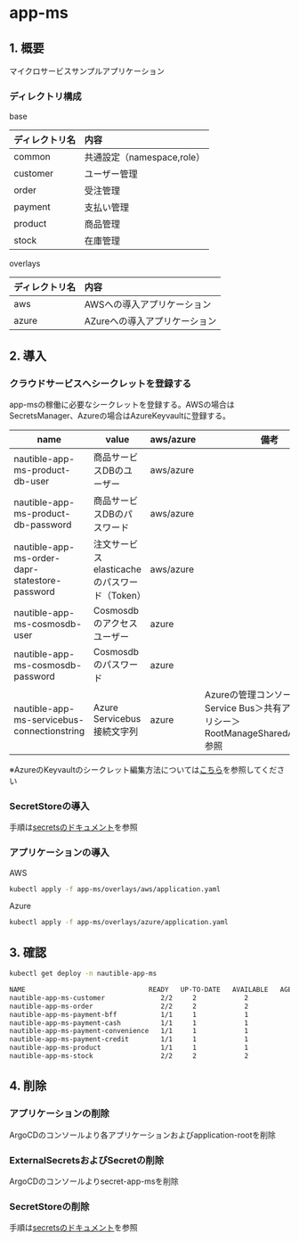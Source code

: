 # app-ms

## 1. 概要

マイクロサービスサンプルアプリケーション

### ディレクトリ構成

base

|ディレクトリ名|内容|
|:--|:--|
|common|共通設定（namespace,role）|
|customer|ユーザー管理|
|order|受注管理|
|payment|支払い管理|
|product|商品管理|
|stock|在庫管理|

overlays

|ディレクトリ名|内容|
|:--|:--|
|aws|AWSへの導入アプリケーション|
|azure|AZureへの導入アプリケーション|

## 2. 導入

### クラウドサービスへシークレットを登録する

app-msの稼働に必要なシークレットを登録する。AWSの場合はSecretsManager、Azureの場合はAzureKeyvaultに登録する。

| name | value | aws/azure | 備考 |
| ---- | ---- | ---- | ---- |
| nautible-app-ms-product-db-user | 商品サービスDBのユーザー | aws/azure | |
| nautible-app-ms-product-db-password | 商品サービスDBのパスワード | aws/azure | |
| nautible-app-ms-order-dapr-statestore-password | 注文サービスelasticacheのパスワード（Token） | aws/azure | |
| nautible-app-ms-cosmosdb-user | Cosmosdbのアクセスユーザー | azure | |
| nautible-app-ms-cosmosdb-password | Cosmosdbのパスワード | azure | |
| nautible-app-ms-servicebus-connectionstring| Azure Servicebus 接続文字列  | azure | Azureの管理コンソール＞Service Bus＞共有アクセスポリシー＞RootManageSharedAccessKey 参照 |
※AzureのKeyvaultのシークレット編集方法については[こちら](../docs/azure/keyvault/README.md)を参照してください
### SecretStoreの導入

手順は[secretsのドキュメント](../secrets/README.md)を参照

### アプリケーションの導入

AWS

```bash
kubectl apply -f app-ms/overlays/aws/application.yaml
```

Azure

```bash
kubectl apply -f app-ms/overlays/azure/application.yaml
```

## 3. 確認

```bash
kubectl get deploy -n nautible-app-ms

NAME                               READY   UP-TO-DATE   AVAILABLE   AGE
nautible-app-ms-customer              2/2     2            2           18d
nautible-app-ms-order                 2/2     2            2           18d
nautible-app-ms-payment-bff           1/1     1            1           18d
nautible-app-ms-payment-cash          1/1     1            1           18d
nautible-app-ms-payment-convenience   1/1     1            1           18d
nautible-app-ms-payment-credit        1/1     1            1           18d
nautible-app-ms-product               1/1     1            1           18d
nautible-app-ms-stock                 2/2     2            2           18d
```

## 4. 削除

### アプリケーションの削除

ArgoCDのコンソールより各アプリケーションおよびapplication-rootを削除

### ExternalSecretsおよびSecretの削除

ArgoCDのコンソールよりsecret-app-msを削除

### SecretStoreの削除

手順は[secretsのドキュメント](../secrets/README.md)を参照
